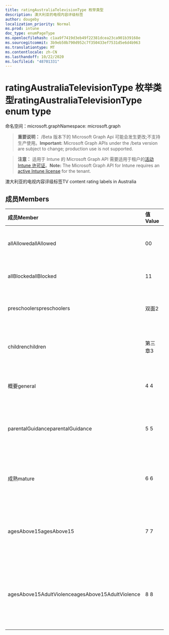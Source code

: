```yaml
---
title: ratingAustraliaTelevisionType 枚举类型
description: 澳大利亚的电视内容评级标签
author: dougeby
localization_priority: Normal
ms.prod: intune
doc_type: enumPageType
ms.openlocfilehash: c1aa9f7419d3eb49f22381dcea23ca901b39168e
ms.sourcegitcommit: 3b9eb50b790d952c7f350433ef7531d5e6d4b963
ms.translationtype: MT
ms.contentlocale: zh-CN
ms.lasthandoff: 10/22/2020
ms.locfileid: "48701331"
---
```

# <a name="ratingaustraliatelevisiontype-enum-type"></a><span data-ttu-id="923c0-103">ratingAustraliaTelevisionType 枚举类型</span><span class="sxs-lookup"><span data-stu-id="923c0-103">ratingAustraliaTelevisionType enum type</span></span>

<span data-ttu-id="923c0-104">命名空间：microsoft.graph</span><span class="sxs-lookup"><span data-stu-id="923c0-104">Namespace: microsoft.graph</span></span>

> <span data-ttu-id="923c0-105">**重要说明：** /Beta 版本下的 Microsoft Graph Api 可能会发生更改;不支持生产使用。</span><span class="sxs-lookup"><span data-stu-id="923c0-105">**Important:** Microsoft Graph APIs under the /beta version are subject to change; production use is not supported.</span></span>

> <span data-ttu-id="923c0-106">**注意：** 适用于 Intune 的 Microsoft Graph API 需要适用于租户的[活动 Intune 许可证](https://go.microsoft.com/fwlink/?linkid=839381)。</span><span class="sxs-lookup"><span data-stu-id="923c0-106">**Note:** The Microsoft Graph API for Intune requires an [active Intune license](https://go.microsoft.com/fwlink/?linkid=839381) for the tenant.</span></span>

<span data-ttu-id="923c0-107">澳大利亚的电视内容评级标签</span><span class="sxs-lookup"><span data-stu-id="923c0-107">TV content rating labels in Australia</span></span>

## <a name="members"></a><span data-ttu-id="923c0-108">成员</span><span class="sxs-lookup"><span data-stu-id="923c0-108">Members</span></span>
|<span data-ttu-id="923c0-109">成员</span><span class="sxs-lookup"><span data-stu-id="923c0-109">Member</span></span>|<span data-ttu-id="923c0-110">值</span><span class="sxs-lookup"><span data-stu-id="923c0-110">Value</span></span>|<span data-ttu-id="923c0-111">说明</span><span class="sxs-lookup"><span data-stu-id="923c0-111">Description</span></span>|
|:---|:---|:---|
|<span data-ttu-id="923c0-112">allAllowed</span><span class="sxs-lookup"><span data-stu-id="923c0-112">allAllowed</span></span>|<span data-ttu-id="923c0-113">0</span><span class="sxs-lookup"><span data-stu-id="923c0-113">0</span></span>|<span data-ttu-id="923c0-114">默认值，允许所有电视节目内容</span><span class="sxs-lookup"><span data-stu-id="923c0-114">Default value, allow all TV shows content</span></span>|
|<span data-ttu-id="923c0-115">allBlocked</span><span class="sxs-lookup"><span data-stu-id="923c0-115">allBlocked</span></span>|<span data-ttu-id="923c0-116">1</span><span class="sxs-lookup"><span data-stu-id="923c0-116">1</span></span>|<span data-ttu-id="923c0-117">不允许任何电视显示内容</span><span class="sxs-lookup"><span data-stu-id="923c0-117">Do not allow any TV shows content</span></span>|
|<span data-ttu-id="923c0-118">preschoolers</span><span class="sxs-lookup"><span data-stu-id="923c0-118">preschoolers</span></span>|<span data-ttu-id="923c0-119">双面</span><span class="sxs-lookup"><span data-stu-id="923c0-119">2</span></span>|<span data-ttu-id="923c0-120">P 分类适用于 preschoolers</span><span class="sxs-lookup"><span data-stu-id="923c0-120">The P classification is intended for preschoolers</span></span>|
|<span data-ttu-id="923c0-121">children</span><span class="sxs-lookup"><span data-stu-id="923c0-121">children</span></span>|<span data-ttu-id="923c0-122">第三章</span><span class="sxs-lookup"><span data-stu-id="923c0-122">3</span></span>|<span data-ttu-id="923c0-123">C 分类适用于14下的儿童</span><span class="sxs-lookup"><span data-stu-id="923c0-123">The C classification is intended for children under 14</span></span>|
|<span data-ttu-id="923c0-124">概要</span><span class="sxs-lookup"><span data-stu-id="923c0-124">general</span></span>|<span data-ttu-id="923c0-125">4 </span><span class="sxs-lookup"><span data-stu-id="923c0-125">4</span></span>|<span data-ttu-id="923c0-126">G 分类适用于所有年龄段</span><span class="sxs-lookup"><span data-stu-id="923c0-126">The G classification is suitable for all ages</span></span>|
|<span data-ttu-id="923c0-127">parentalGuidance</span><span class="sxs-lookup"><span data-stu-id="923c0-127">parentalGuidance</span></span>|<span data-ttu-id="923c0-128">5 </span><span class="sxs-lookup"><span data-stu-id="923c0-128">5</span></span>|<span data-ttu-id="923c0-129">对于年轻人查看者，建议使用 PG 分类</span><span class="sxs-lookup"><span data-stu-id="923c0-129">The PG classification is recommended for young viewers</span></span>|
|<span data-ttu-id="923c0-130">成熟</span><span class="sxs-lookup"><span data-stu-id="923c0-130">mature</span></span>|<span data-ttu-id="923c0-131">6 </span><span class="sxs-lookup"><span data-stu-id="923c0-131">6</span></span>|<span data-ttu-id="923c0-132">对于超过15的查看者，建议使用 M 分类</span><span class="sxs-lookup"><span data-stu-id="923c0-132">The M classification is recommended for viewers over 15</span></span>|
|<span data-ttu-id="923c0-133">agesAbove15</span><span class="sxs-lookup"><span data-stu-id="923c0-133">agesAbove15</span></span>|<span data-ttu-id="923c0-134">7 </span><span class="sxs-lookup"><span data-stu-id="923c0-134">7</span></span>|<span data-ttu-id="923c0-135">MA15 + 分类不适用于15岁以上的查看器</span><span class="sxs-lookup"><span data-stu-id="923c0-135">The MA15+ classification is not suitable for viewers under 15</span></span>|
|<span data-ttu-id="923c0-136">agesAbove15AdultViolence</span><span class="sxs-lookup"><span data-stu-id="923c0-136">agesAbove15AdultViolence</span></span>|<span data-ttu-id="923c0-137">8 </span><span class="sxs-lookup"><span data-stu-id="923c0-137">8</span></span>|<span data-ttu-id="923c0-138">AV15 + 分类不适用于15岁以上的观众，特别是成人</span><span class="sxs-lookup"><span data-stu-id="923c0-138">The AV15+ classification is not suitable for viewers under 15, adult violence-specific</span></span>|






